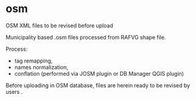 # osm
OSM XML files to be revised before upload

Municipality based .osm files processed from RAFVG shape file. 

Process:
- tag remapping,
- names normalization,
- conflation (performed via JOSM plugin or DB Manager QGIS plugin)

Before uploading in OSM database, files are herein ready to be revised by users
.
